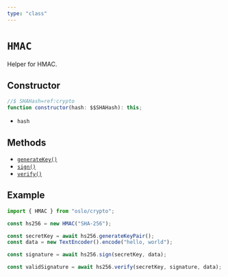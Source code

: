 ```yaml
---
type: "class"
---
```


# `HMAC`

Helper for HMAC.

## Constructor

```ts
//$ SHAHash=ref:crypto
function constructor(hash: $$SHAHash): this;
```

- `hash`

## Methods

- [`generateKey()`](/referece/crypto/HMAC/generateKey)
- [`sign()`](/referece/crypto/HMAC/sign)
- [`verify()`](/referece/crypto/HMAC/verify)

## Example

```ts
import { HMAC } from "oslo/crypto";

const hs256 = new HMAC("SHA-256");

const secretKey = await hs256.generateKeyPair();
const data = new TextEncoder().encode("hello, world");

const signature = await hs256.sign(secretKey, data);

const validSignature = await hs256.verify(secretKey, signature, data);
```
